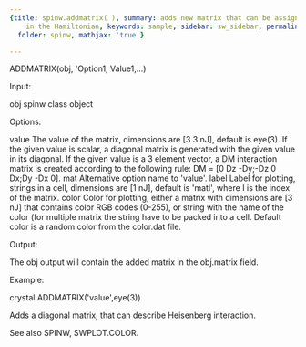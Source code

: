 ```yaml
---
{title: spinw.addmatrix( ), summary: adds new matrix that can be assigned to spins
    in the Hamiltonian, keywords: sample, sidebar: sw_sidebar, permalink: spinw_addmatrix.html,
  folder: spinw, mathjax: 'true'}

---
```

 
ADDMATRIX(obj, 'Option1, Value1,...)
 
Input:
 
obj       spinw class object
 
Options:
 
value     The value of the matrix, dimensions are  [3 3 nJ], default is
          eye(3). If the given value is scalar, a diagonal matrix is
          generated with the given value in its diagonal. If the given
          value is a 3 element vector, a DM interaction matrix is created
          according to the following rule:
          DM = [0 Dz -Dy;-Dz 0 Dx;Dy -Dx 0].
mat       Alternative option name to 'value'.
label     Label for plotting, strings in a cell, dimensions are [1 nJ],
          default is 'matI', where I is the index of the matrix.
color     Color for plotting, either a matrix with dimensions are  [3 nJ]
          that contains color RGB codes (0-255), or string with the name
          of the color (for multiple matrix the string have to be packed
          into a cell. Default color is a random color from the color.dat
          file.
 
Output:
 
The obj output will contain the added matrix in the obj.matrix field.
 
Example:
 
crystal.ADDMATRIX('value',eye(3))
 
Adds a diagonal matrix, that can describe Heisenberg interaction.
 
See also SPINW, SWPLOT.COLOR.
 

